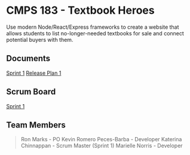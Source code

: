 # CMPS 183 - Textbook Heroes

Use modern Node/React/Express frameworks to create a website that allows students to list no-longer-needed textbooks for sale and connect potential buyers with them.


## Documents
[Sprint 1](https://docs.google.com/document/d/12I-Q21wPMOoyTfUW27Hp_W_xazsKs4Od_s6yv6pAQgY/edit?usp=sharing)
[Release Plan 1](https://docs.google.com/document/d/1UQ19d5sdkth_8BzuwrX1pVepqWDvTsUHg0RQOk4Y-LI/edit?usp=sharing)


## Scrum Board
[Sprint 1](https://trello.com/b/IdbzlvJT/textbook-heroes-sprint-1)


## Team Members
>Ron Marks - PO
Kevin Romero Peces-Barba - Developer
Katerina Chinnappan - Scrum Master (Sprint 1)
Marielle Norris - Developer
